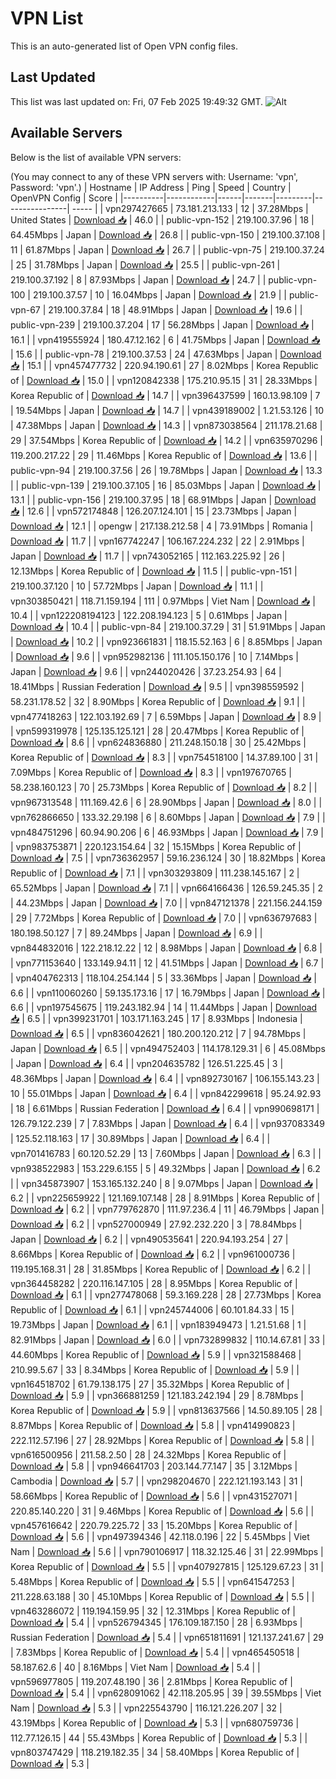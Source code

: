 # VPN List

This is an auto-generated list of Open VPN config files.

## Last Updated

This list was last updated on: Fri, 07 Feb 2025 19:49:32 GMT.
![Alt](https://repobeats.axiom.co/api/embed/186b98318ef1479477931607c1ad7d823f12451f.svg "Repobeats analytics image")

## Available Servers

Below is the list of available VPN servers:

(You may connect to any of these VPN servers with: Username: 'vpn', Password: 'vpn'.)
| Hostname | IP Address | Ping | Speed | Country | OpenVPN Config | Score |
|----------|------------|------|-------|---------|----------------| ----- |
| vpn297427665 | 73.181.213.133 | 12 | 37.28Mbps | United States | [Download 📥](./configs/server_0_US.ovpn) | 46.0 |
| public-vpn-152 | 219.100.37.96 | 18 | 64.45Mbps | Japan | [Download 📥](./configs/server_1_JP.ovpn) | 26.8 |
| public-vpn-150 | 219.100.37.108 | 11 | 61.87Mbps | Japan | [Download 📥](./configs/server_2_JP.ovpn) | 26.7 |
| public-vpn-75 | 219.100.37.24 | 25 | 31.78Mbps | Japan | [Download 📥](./configs/server_3_JP.ovpn) | 25.5 |
| public-vpn-261 | 219.100.37.192 | 8 | 87.93Mbps | Japan | [Download 📥](./configs/server_4_JP.ovpn) | 24.7 |
| public-vpn-100 | 219.100.37.57 | 10 | 16.04Mbps | Japan | [Download 📥](./configs/server_5_JP.ovpn) | 21.9 |
| public-vpn-67 | 219.100.37.84 | 18 | 48.91Mbps | Japan | [Download 📥](./configs/server_6_JP.ovpn) | 19.6 |
| public-vpn-239 | 219.100.37.204 | 17 | 56.28Mbps | Japan | [Download 📥](./configs/server_7_JP.ovpn) | 16.1 |
| vpn419555924 | 180.47.12.162 | 6 | 41.75Mbps | Japan | [Download 📥](./configs/server_8_JP.ovpn) | 15.6 |
| public-vpn-78 | 219.100.37.53 | 24 | 47.63Mbps | Japan | [Download 📥](./configs/server_9_JP.ovpn) | 15.1 |
| vpn457477732 | 220.94.190.61 | 27 | 8.02Mbps | Korea Republic of | [Download 📥](./configs/server_10_KR.ovpn) | 15.0 |
| vpn120842338 | 175.210.95.15 | 31 | 28.33Mbps | Korea Republic of | [Download 📥](./configs/server_11_KR.ovpn) | 14.7 |
| vpn396437599 | 160.13.98.109 | 7 | 19.54Mbps | Japan | [Download 📥](./configs/server_12_JP.ovpn) | 14.7 |
| vpn439189002 | 1.21.53.126 | 10 | 47.38Mbps | Japan | [Download 📥](./configs/server_13_JP.ovpn) | 14.3 |
| vpn873038564 | 211.178.21.68 | 29 | 37.54Mbps | Korea Republic of | [Download 📥](./configs/server_14_KR.ovpn) | 14.2 |
| vpn635970296 | 119.200.217.22 | 29 | 11.46Mbps | Korea Republic of | [Download 📥](./configs/server_15_KR.ovpn) | 13.6 |
| public-vpn-94 | 219.100.37.56 | 26 | 19.78Mbps | Japan | [Download 📥](./configs/server_16_JP.ovpn) | 13.3 |
| public-vpn-139 | 219.100.37.105 | 16 | 85.03Mbps | Japan | [Download 📥](./configs/server_17_JP.ovpn) | 13.1 |
| public-vpn-156 | 219.100.37.95 | 18 | 68.91Mbps | Japan | [Download 📥](./configs/server_18_JP.ovpn) | 12.6 |
| vpn572174848 | 126.207.124.101 | 15 | 23.73Mbps | Japan | [Download 📥](./configs/server_19_JP.ovpn) | 12.1 |
| opengw | 217.138.212.58 | 4 | 73.91Mbps | Romania | [Download 📥](./configs/server_20_RO.ovpn) | 11.7 |
| vpn167742247 | 106.167.224.232 | 22 | 2.91Mbps | Japan | [Download 📥](./configs/server_21_JP.ovpn) | 11.7 |
| vpn743052165 | 112.163.225.92 | 26 | 12.13Mbps | Korea Republic of | [Download 📥](./configs/server_22_KR.ovpn) | 11.5 |
| public-vpn-151 | 219.100.37.120 | 10 | 57.72Mbps | Japan | [Download 📥](./configs/server_23_JP.ovpn) | 11.1 |
| vpn303850421 | 118.71.159.194 | 111 | 0.97Mbps | Viet Nam | [Download 📥](./configs/server_24_VN.ovpn) | 10.4 |
| vpn122208194123 | 122.208.194.123 | 5 | 0.61Mbps | Japan | [Download 📥](./configs/server_25_JP.ovpn) | 10.4 |
| public-vpn-84 | 219.100.37.29 | 31 | 51.91Mbps | Japan | [Download 📥](./configs/server_26_JP.ovpn) | 10.2 |
| vpn923661831 | 118.15.52.163 | 6 | 8.85Mbps | Japan | [Download 📥](./configs/server_27_JP.ovpn) | 9.6 |
| vpn952982136 | 111.105.150.176 | 10 | 7.14Mbps | Japan | [Download 📥](./configs/server_28_JP.ovpn) | 9.6 |
| vpn244020426 | 37.23.254.93 | 64 | 18.41Mbps | Russian Federation | [Download 📥](./configs/server_29_RU.ovpn) | 9.5 |
| vpn398559592 | 58.231.178.52 | 32 | 8.90Mbps | Korea Republic of | [Download 📥](./configs/server_30_KR.ovpn) | 9.1 |
| vpn477418263 | 122.103.192.69 | 7 | 6.59Mbps | Japan | [Download 📥](./configs/server_31_JP.ovpn) | 8.9 |
| vpn599319978 | 125.135.125.121 | 28 | 20.47Mbps | Korea Republic of | [Download 📥](./configs/server_32_KR.ovpn) | 8.6 |
| vpn624836880 | 211.248.150.18 | 30 | 25.42Mbps | Korea Republic of | [Download 📥](./configs/server_33_KR.ovpn) | 8.3 |
| vpn754518100 | 14.37.89.100 | 31 | 7.09Mbps | Korea Republic of | [Download 📥](./configs/server_34_KR.ovpn) | 8.3 |
| vpn197670765 | 58.238.160.123 | 70 | 25.73Mbps | Korea Republic of | [Download 📥](./configs/server_35_KR.ovpn) | 8.2 |
| vpn967313548 | 111.169.42.6 | 6 | 28.90Mbps | Japan | [Download 📥](./configs/server_36_JP.ovpn) | 8.0 |
| vpn762866650 | 133.32.29.198 | 6 | 8.60Mbps | Japan | [Download 📥](./configs/server_37_JP.ovpn) | 7.9 |
| vpn484751296 | 60.94.90.206 | 6 | 46.93Mbps | Japan | [Download 📥](./configs/server_38_JP.ovpn) | 7.9 |
| vpn983753871 | 220.123.154.64 | 32 | 15.15Mbps | Korea Republic of | [Download 📥](./configs/server_39_KR.ovpn) | 7.5 |
| vpn736362957 | 59.16.236.124 | 30 | 18.82Mbps | Korea Republic of | [Download 📥](./configs/server_40_KR.ovpn) | 7.1 |
| vpn303293809 | 111.238.145.167 | 2 | 65.52Mbps | Japan | [Download 📥](./configs/server_41_JP.ovpn) | 7.1 |
| vpn664166436 | 126.59.245.35 | 2 | 44.23Mbps | Japan | [Download 📥](./configs/server_42_JP.ovpn) | 7.0 |
| vpn847121378 | 221.156.244.159 | 29 | 7.72Mbps | Korea Republic of | [Download 📥](./configs/server_43_KR.ovpn) | 7.0 |
| vpn636797683 | 180.198.50.127 | 7 | 89.24Mbps | Japan | [Download 📥](./configs/server_44_JP.ovpn) | 6.9 |
| vpn844832016 | 122.218.12.22 | 12 | 8.98Mbps | Japan | [Download 📥](./configs/server_45_JP.ovpn) | 6.8 |
| vpn771153640 | 133.149.94.11 | 12 | 41.51Mbps | Japan | [Download 📥](./configs/server_46_JP.ovpn) | 6.7 |
| vpn404762313 | 118.104.254.144 | 5 | 33.36Mbps | Japan | [Download 📥](./configs/server_47_JP.ovpn) | 6.6 |
| vpn110060260 | 59.135.173.16 | 17 | 16.79Mbps | Japan | [Download 📥](./configs/server_48_JP.ovpn) | 6.6 |
| vpn197545675 | 119.243.182.94 | 14 | 11.44Mbps | Japan | [Download 📥](./configs/server_49_JP.ovpn) | 6.5 |
| vpn399231701 | 103.171.163.245 | 17 | 8.93Mbps | Indonesia | [Download 📥](./configs/server_50_ID.ovpn) | 6.5 |
| vpn836042621 | 180.200.120.212 | 7 | 94.78Mbps | Japan | [Download 📥](./configs/server_51_JP.ovpn) | 6.5 |
| vpn494752403 | 114.178.129.31 | 6 | 45.08Mbps | Japan | [Download 📥](./configs/server_52_JP.ovpn) | 6.4 |
| vpn204635782 | 126.51.225.45 | 3 | 48.36Mbps | Japan | [Download 📥](./configs/server_53_JP.ovpn) | 6.4 |
| vpn892730167 | 106.155.143.23 | 10 | 55.01Mbps | Japan | [Download 📥](./configs/server_54_JP.ovpn) | 6.4 |
| vpn842299618 | 95.24.92.93 | 18 | 6.61Mbps | Russian Federation | [Download 📥](./configs/server_55_RU.ovpn) | 6.4 |
| vpn990698171 | 126.79.122.239 | 7 | 7.83Mbps | Japan | [Download 📥](./configs/server_56_JP.ovpn) | 6.4 |
| vpn937083349 | 125.52.118.163 | 17 | 30.89Mbps | Japan | [Download 📥](./configs/server_57_JP.ovpn) | 6.4 |
| vpn701416783 | 60.120.52.29 | 13 | 7.60Mbps | Japan | [Download 📥](./configs/server_58_JP.ovpn) | 6.3 |
| vpn938522983 | 153.229.6.155 | 5 | 49.32Mbps | Japan | [Download 📥](./configs/server_59_JP.ovpn) | 6.2 |
| vpn345873907 | 153.165.132.240 | 8 | 9.07Mbps | Japan | [Download 📥](./configs/server_60_JP.ovpn) | 6.2 |
| vpn225659922 | 121.169.107.148 | 28 | 8.91Mbps | Korea Republic of | [Download 📥](./configs/server_61_KR.ovpn) | 6.2 |
| vpn779762870 | 111.97.236.4 | 11 | 46.79Mbps | Japan | [Download 📥](./configs/server_62_JP.ovpn) | 6.2 |
| vpn527000949 | 27.92.232.220 | 3 | 78.84Mbps | Japan | [Download 📥](./configs/server_63_JP.ovpn) | 6.2 |
| vpn490535641 | 220.94.193.254 | 27 | 8.66Mbps | Korea Republic of | [Download 📥](./configs/server_64_KR.ovpn) | 6.2 |
| vpn961000736 | 119.195.168.31 | 28 | 31.85Mbps | Korea Republic of | [Download 📥](./configs/server_65_KR.ovpn) | 6.2 |
| vpn364458282 | 220.116.147.105 | 28 | 8.95Mbps | Korea Republic of | [Download 📥](./configs/server_66_KR.ovpn) | 6.1 |
| vpn277478068 | 59.3.169.228 | 28 | 27.73Mbps | Korea Republic of | [Download 📥](./configs/server_67_KR.ovpn) | 6.1 |
| vpn245744006 | 60.101.84.33 | 15 | 19.73Mbps | Japan | [Download 📥](./configs/server_68_JP.ovpn) | 6.1 |
| vpn183949473 | 1.21.51.68 | 1 | 82.91Mbps | Japan | [Download 📥](./configs/server_69_JP.ovpn) | 6.0 |
| vpn732899832 | 110.14.67.81 | 33 | 44.60Mbps | Korea Republic of | [Download 📥](./configs/server_70_KR.ovpn) | 5.9 |
| vpn321588468 | 210.99.5.67 | 33 | 8.34Mbps | Korea Republic of | [Download 📥](./configs/server_71_KR.ovpn) | 5.9 |
| vpn164518702 | 61.79.138.175 | 27 | 35.32Mbps | Korea Republic of | [Download 📥](./configs/server_72_KR.ovpn) | 5.9 |
| vpn366881259 | 121.183.242.194 | 29 | 8.78Mbps | Korea Republic of | [Download 📥](./configs/server_73_KR.ovpn) | 5.9 |
| vpn813637566 | 14.50.89.105 | 28 | 8.87Mbps | Korea Republic of | [Download 📥](./configs/server_74_KR.ovpn) | 5.8 |
| vpn414990823 | 222.112.57.196 | 27 | 28.92Mbps | Korea Republic of | [Download 📥](./configs/server_75_KR.ovpn) | 5.8 |
| vpn616500956 | 211.58.2.50 | 28 | 24.32Mbps | Korea Republic of | [Download 📥](./configs/server_76_KR.ovpn) | 5.8 |
| vpn946641703 | 203.144.77.147 | 35 | 3.12Mbps | Cambodia | [Download 📥](./configs/server_77_KH.ovpn) | 5.7 |
| vpn298204670 | 222.121.193.143 | 31 | 58.66Mbps | Korea Republic of | [Download 📥](./configs/server_78_KR.ovpn) | 5.6 |
| vpn431527071 | 220.85.140.220 | 31 | 9.46Mbps | Korea Republic of | [Download 📥](./configs/server_79_KR.ovpn) | 5.6 |
| vpn457616642 | 220.79.225.72 | 33 | 15.20Mbps | Korea Republic of | [Download 📥](./configs/server_80_KR.ovpn) | 5.6 |
| vpn497394346 | 42.118.0.196 | 22 | 5.45Mbps | Viet Nam | [Download 📥](./configs/server_81_VN.ovpn) | 5.6 |
| vpn790106917 | 118.32.125.46 | 31 | 22.99Mbps | Korea Republic of | [Download 📥](./configs/server_82_KR.ovpn) | 5.5 |
| vpn407927815 | 125.129.67.23 | 31 | 5.48Mbps | Korea Republic of | [Download 📥](./configs/server_83_KR.ovpn) | 5.5 |
| vpn641547253 | 211.228.63.188 | 30 | 45.10Mbps | Korea Republic of | [Download 📥](./configs/server_84_KR.ovpn) | 5.5 |
| vpn463286072 | 119.194.159.95 | 32 | 12.31Mbps | Korea Republic of | [Download 📥](./configs/server_85_KR.ovpn) | 5.4 |
| vpn526794345 | 176.109.187.150 | 28 | 6.93Mbps | Russian Federation | [Download 📥](./configs/server_86_RU.ovpn) | 5.4 |
| vpn651811691 | 121.137.241.67 | 29 | 7.83Mbps | Korea Republic of | [Download 📥](./configs/server_87_KR.ovpn) | 5.4 |
| vpn465450518 | 58.187.62.6 | 40 | 8.16Mbps | Viet Nam | [Download 📥](./configs/server_88_VN.ovpn) | 5.4 |
| vpn596977805 | 119.207.48.190 | 36 | 2.81Mbps | Korea Republic of | [Download 📥](./configs/server_89_KR.ovpn) | 5.4 |
| vpn628091062 | 42.118.205.95 | 39 | 39.55Mbps | Viet Nam | [Download 📥](./configs/server_90_VN.ovpn) | 5.3 |
| vpn225543790 | 116.121.226.207 | 32 | 43.19Mbps | Korea Republic of | [Download 📥](./configs/server_91_KR.ovpn) | 5.3 |
| vpn680759736 | 112.77.126.15 | 44 | 55.43Mbps | Korea Republic of | [Download 📥](./configs/server_92_KR.ovpn) | 5.3 |
| vpn803747429 | 118.219.182.35 | 34 | 58.40Mbps | Korea Republic of | [Download 📥](./configs/server_93_KR.ovpn) | 5.3 |
